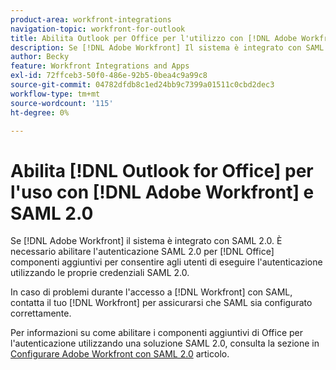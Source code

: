 ```yaml
---
product-area: workfront-integrations
navigation-topic: workfront-for-outlook
title: Abilita Outlook per Office per l'utilizzo con [!DNL Adobe Workfront] e SAML 2.0
description: Se [!DNL Adobe Workfront] Il sistema è integrato con SAML 2.0. È necessario abilitare l’autenticazione SAML 2.0 per i componenti aggiuntivi di Office per consentire agli utenti di eseguire l’autenticazione utilizzando le proprie credenziali SAML 2.0.
author: Becky
feature: Workfront Integrations and Apps
exl-id: 72ffceb3-50f0-486e-92b5-0bea4c9a99c8
source-git-commit: 04782dfdb8c1ed24bb9c7399a01511c0cbd2dec3
workflow-type: tm+mt
source-wordcount: '115'
ht-degree: 0%

---
```


# Abilita [!DNL Outlook for Office] per l&#39;uso con [!DNL Adobe Workfront] e SAML 2.0

Se [!DNL Adobe Workfront] il sistema è integrato con SAML 2.0. È necessario abilitare l&#39;autenticazione SAML 2.0 per [!DNL Office] componenti aggiuntivi per consentire agli utenti di eseguire l&#39;autenticazione utilizzando le proprie credenziali SAML 2.0.

In caso di problemi durante l&#39;accesso a [!DNL Workfront] con SAML, contatta il tuo [!DNL Workfront] per assicurarsi che SAML sia configurato correttamente.

Per informazioni su come abilitare i componenti aggiuntivi di Office per l&#39;autenticazione utilizzando una soluzione SAML 2.0, consulta la sezione in [Configurare Adobe Workfront con SAML 2.0](../../administration-and-setup/add-users/single-sign-on/configure-workfront-saml-2.md) articolo.
